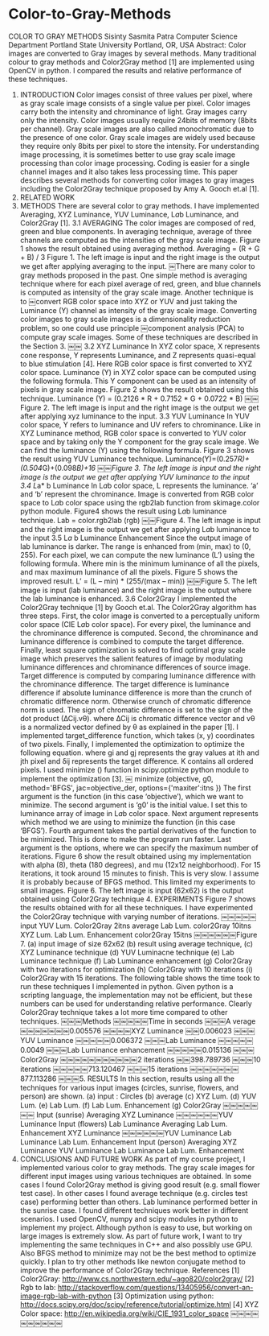Color-to-Gray-Methods
=====================

COLOR TO GRAY METHODS
Sisinty Sasmita Patra
Computer Science Department Portland State University Portland, OR, USA
Abstract: Color images are converted to Gray images by several methods. Many traditional colour to gray methods and Color2Gray method [1] are implemented using OpenCV in python. I compared the results and relative performance of these techniques.
1. INTRODUCTION
Color images consist of three values per pixel, where as gray scale image consists of a single value per pixel. Color images carry both the intensity and chrominance of light. Gray images carry only the intensity. Color images usually require 24bits of memory (8bits per channel). Gray scale images are also called monochromatic due to the presence of one color. Gray scale images are widely used because they require only 8bits per pixel to store the intensity. For understanding image processing, it is sometimes better to use gray scale image processing than color image processing. Coding is easier for a single channel images and it also takes less processing time. This paper describes several methods for converting color images to gray images including the Color2Gray technique proposed by Amy A. Gooch et.al [1].
2. RELATED WORK
3. METHODS
There are several color to gray methods. I have implemented Averaging, XYZ Luminance, YUV Luminance, L*a*b Luminance, and Color2Gray [1].
3.1 AVERAGING
The color images are composed of red, green and blue components. In averaging technique, average of three channels are computed as the intensities of the gray scale image. Figure 1 shows the result obtained using averaging method.
Averaging = (R + G + B) / 3
Figure 1. The left image is input and the right image is the output we get after applying averaging to the input.
￼There are many color to gray methods proposed in the past. One simple method is averaging technique where for each pixel average of red, green, and blue channels is computed as intensity of the gray scale image. Another technique is to
￼convert RGB color space into XYZ or YUV and just taking the Luminance (Y) channel as intensity of the gray scale image. Converting color images to gray scale images is a dimensionality reduction problem, so one could use principle
￼component analysis (PCA) to compute gray scale images. Some of these techniques are described in the Section 3.
￼￼
3.2 XYZ Luminance
In XYZ color space, X represents cone response, Y represents Luminance, and Z represents quasi-equal to blue stimulation [4]. Here RGB color space is first converted to XYZ color space. Luminance (Y) in XYZ color space can be computed using the following formula. This Y component can be used as an intensity of pixels in gray scale image. Figure 2 shows the result obtained using this technique.
Luminance (Y) = (0.2126 * R + 0.7152 * G + 0.0722 * B)
￼￼Figure 2. The left image is input and the right image is the output we get after applying xyz luminance to the input.
3.3 YUV Luminance
In YUV color space, Y refers to luminance and UV refers to chrominance. Like in XYZ Luminance method, RGB color space is converted to YUV color space and by taking only the Y component for the gray scale image. We can find the luminance (Y) using the following formula. Figure 3 shows the result using YUV Luminance technique.
Luminance(Y)=(0.257*R)+ (0.504*G)+(0.098*B)+16
￼￼Figure 3. The left image is input and the right image is the output we get after applying YUV luminance to the input 3.4 L*a* b Luminance
In L*a*b color space, L represents the luminance. ‘a’ and ‘b’ represent the chrominance. Image is converted from RGB color space to L*a*b color space using the rgb2lab function from skimage.color python module. Figure4 shows the result using L*a*b luminance technique.
Lab = color.rgb2lab (rgb)
￼￼Figure 4. The left image is input and the right image is the output we get after applying L*a*b luminance to the input
3.5 L*a* b Luminance Enhancement
Since the output image of lab luminance is darker. The range is enhanced from (min, max) to (0, 255). For each pixel, we can compute the new luminance (L’) using the following formula. Where min is the minimum luminance of all the pixels, and max maximum luminance of all the pixels. Figure 5 shows the improved result.
L’ = (L – min) * (255/(max – min))
￼￼Figure 5. The left image is input (lab luminance) and the right image is the output where the lab luminance is enhanced.
3.6 Color2Gray
I implemented the Color2Gray technique [1] by Gooch et.al. The Color2Gray algorithm has three steps. First, the color image is converted to a perceptually uniform color space (CIE L*a*b color space). For every pixel, the luminance and the chrominance difference is computed. Second, the chrominance and luminance difference is combined to compute the target difference. Finally, least square optimization is solved to find optimal gray scale image which preserves the salient features of image by modulating luminance differences and chrominance differences of source image.
Target difference is computed by comparing luminance difference with the chrominance difference. The target difference is luminance difference if absolute luminance difference is more than the crunch of chromatic difference norm. Otherwise crunch of chromatic difference norm is used. The sign of chromatic difference is set to the sign of the dot product (∆Cij.vθ). where ∆Cij is chromatic difference vector and vθ is a normalized vector defined by θ as explained in the paper [1]. I implemented target_difference function, which takes (x, y) coordinates of two pixels. Finally, I implemented the optimization to optimize the following equation.
where gi and gj represents the gray values at ith and jth pixel and δij represents the target difference. K contains all ordered pixels.
I used minimize () function in scipy.optimize python module to implement the optimization [3].
￼
minimize (objective, g0, method='BFGS', jac=objective_der, options={'maxiter':itns })
The first argument is the function (in this case ‘objective’), which we want to minimize. The second argument is ‘g0’ is the initial value. I set this to luminance array of image in L*a*b color space. Next argument represents which method we are using to minimize the function (in this case ‘BFGS’). Fourth argument takes the partial derivatives of the function to be minimized. This is done to make the program run faster. Last argument is the options, where we can specify the maximum number of iterations. Figure 6 show the result obtained using my implementation with alpha (8), theta (180 degrees), and mu (12x12 neighborhood). For 15 iterations, it took around 15 minutes to finish. This is very slow. I assume it is probably because of BFGS method. This limited my experiments to small images.
Figure 6. The left image is input (62x62) is the output obtained using Color2Gray technique 4. EXPERIMENTS
Figure 7 shows the results obtained with for all these techniques. I have experimented the Color2Gray technique with varying number of iterations.
￼￼￼￼￼input
YUV Lum.
Color2Gray 2itns
average
Lab Lum.
color2Gray 10itns
XYZ Lum.
Lab Lum. Enhancement
color2Gray 15itns
￼￼￼￼￼￼Figure 7. (a) input image of size 62x62 (b) result using average technique, (c) XYZ Luminance technique (d) YUV Luminacne technique (e) Lab Luminance technique (f) Lab Luminance enhancement (g) Color2Gray with two iterations for optimization (h) Color2Gray with 10 iterations (i) Color2Gray with 15 iterations.
The following table shows the time took to run these techniques I implemented in python. Given python is a scripting language, the implementation may not be efficient, but these numbers can be used for understanding relative performance. Clearly Color2Gray technique takes a lot more time compared to other techniques.
￼￼￼Methods
￼￼￼￼￼Time in seconds
￼￼￼A verage
￼￼￼￼￼￼￼0.005576
￼￼￼￼XYZ Luminance
￼￼0.006023
￼￼￼YUV Luminance
￼￼￼￼￼0.006372
￼￼￼Lab Luminance
￼￼￼￼￼0.0049
￼￼￼Lab Luminance enhancement
￼￼￼￼￼0.015136
￼￼￼Color2Gray
￼￼￼￼￼￼￼￼￼￼￼2 iterations
￼￼398.789736
￼￼￼10 iterations
￼￼￼￼￼713.120467
￼￼￼15 iterations
￼￼￼￼￼￼￼877.113286
￼￼￼5. RESULTS
In this section, results using all the techniques for various input images (circles, sunrise, flowers, and person) are shown.
(a) input : Circles (b) average (c) XYZ Lum. (d) YUV Lum.
(e) Lab Lum. (f) Lab Lum. Enhancement (g) Color2Gray
￼￼￼￼￼￼￼
Input (sunrise)
Averaging
XYZ Luminance
￼￼￼￼￼￼YUV Luminance Input (flowers)
Lab Luminance Averaging
Lab Lum. Enhancement XYZ Luminance
￼￼￼￼￼￼YUV Luminance
Lab Luminance
Lab Lum. Enhancement
Input (person) Averaging XYZ Luminance
YUV Luminance Lab Luminance Lab Lum. Enhancement
6. CONCLUSIONS AND FUTURE WORK
As part of my course project, I implemented various color to gray methods. The gray scale images for different input images using various techniques are obtained. In some cases I found Color2Gray method is giving good result (e.g. small flower test case). In other cases I found average technique (e.g. circles test case) performing better than others. Lab luminance performed better in the sunrise case. I found different techniques work better in different scenarios. I used OpenCV, numpy and scipy modules in python to implement my project. Although python is easy to use, but working on large images is extremely slow. As part of future work, I want to try implementing the same techniques in C++ and also possibly use GPU. Also BFGS method to minimize may not be the best method to optimize quickly. I plan to try other methods like newton conjugate method to improve the performance of Color2Gray technique.
References
[1] Color2Gray: http://www.cs.northwestern.edu/~ago820/color2gray/
[2] Rgb to lab: http://stackoverflow.com/questions/13405956/convert-an-image-rgb-lab-with-python [3] Optimization using python: http://docs.scipy.org/doc/scipy/reference/tutorial/optimize.html
[4] XYZ Color space: http://en.wikipedia.org/wiki/CIE_1931_color_space
￼￼￼￼￼￼￼￼￼￼
